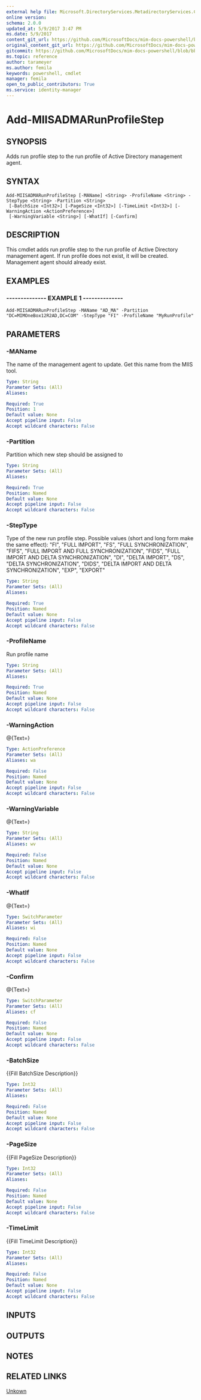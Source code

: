 ```yaml
---
external help file: Microsoft.DirectoryServices.MetadirectoryServices.Config-Help.xml
online version: 
schema: 2.0.0
updated_at: 5/9/2017 3:47 PM
ms.date: 5/9/2017
content_git_url: https://github.com/MicrosoftDocs/mim-docs-powershell/blob/master/mim-cmdlets/Microsoft.DirectoryServices.MetadirectoryServices.Config/vlatest/Add-MIISADMARunProfileStep.md
original_content_git_url: https://github.com/MicrosoftDocs/mim-docs-powershell/blob/master/mim-cmdlets/Microsoft.DirectoryServices.MetadirectoryServices.Config/vlatest/Add-MIISADMARunProfileStep.md
gitcommit: https://github.com/MicrosoftDocs/mim-docs-powershell/blob/bba03e1e0b7bea04619c48b98278723b1a8fc13d/mim-cmdlets/Microsoft.DirectoryServices.MetadirectoryServices.Config/vlatest/Add-MIISADMARunProfileStep.md
ms.topic: reference
author: tarameyer
ms.author: femila
keywords: powershell, cmdlet
manager: femila
open_to_public_contributors: True
ms.service: identity-manager
---
```


# Add-MIISADMARunProfileStep

## SYNOPSIS
Adds run profile step to the run profile of Active Directory management agent.

## SYNTAX

```
Add-MIISADMARunProfileStep [-MAName] <String> -ProfileName <String> -StepType <String> -Partition <String>
 [-BatchSize <Int32>] [-PageSize <Int32>] [-TimeLimit <Int32>] [-WarningAction <ActionPreference>]
 [-WarningVariable <String>] [-WhatIf] [-Confirm]
```

## DESCRIPTION
This cmdlet adds run profile step to the run profile of Active Directory management agent.
If run profile does not exist, it will be created.
Management agent should already exist.

## EXAMPLES

### --------------  EXAMPLE 1 --------------
```
Add-MIISADMARunProfileStep -MAName "AD_MA" -Partition "DC=MIMOneBox12R2AD,DC=COM" -StepType "FI" -ProfileName "MyRunProfile"
```

## PARAMETERS

### -MAName
The name of the management agent to update.
Get this name from the MIIS tool.

```yaml
Type: String
Parameter Sets: (All)
Aliases: 

Required: True
Position: 1
Default value: None
Accept pipeline input: False
Accept wildcard characters: False
```

### -Partition
Partition which new step should be assigned to

```yaml
Type: String
Parameter Sets: (All)
Aliases: 

Required: True
Position: Named
Default value: None
Accept pipeline input: False
Accept wildcard characters: False
```

### -StepType
Type of the new run profile step.
Possible values (short and long form make the same effect):
				"FI", "FULL IMPORT",
				"FS", "FULL SYNCHRONIZATION",
				"FIFS", "FULL IMPORT AND FULL SYNCHRONIZATION",
				"FIDS", "FULL IMPORT AND DELTA SYNCHRONIZATION",
				"DI", "DELTA IMPORT",
				"DS", "DELTA SYNCHRONIZATION",
				"DIDS", "DELTA IMPORT AND DELTA SYNCHRONIZATION",
				"EXP", "EXPORT"

```yaml
Type: String
Parameter Sets: (All)
Aliases: 

Required: True
Position: Named
Default value: None
Accept pipeline input: False
Accept wildcard characters: False
```

### -ProfileName
Run profile name

```yaml
Type: String
Parameter Sets: (All)
Aliases: 

Required: True
Position: Named
Default value: None
Accept pipeline input: False
Accept wildcard characters: False
```

### -WarningAction
@{Text=}

```yaml
Type: ActionPreference
Parameter Sets: (All)
Aliases: wa

Required: False
Position: Named
Default value: None
Accept pipeline input: False
Accept wildcard characters: False
```

### -WarningVariable
@{Text=}

```yaml
Type: String
Parameter Sets: (All)
Aliases: wv

Required: False
Position: Named
Default value: None
Accept pipeline input: False
Accept wildcard characters: False
```

### -WhatIf
@{Text=}

```yaml
Type: SwitchParameter
Parameter Sets: (All)
Aliases: wi

Required: False
Position: Named
Default value: None
Accept pipeline input: False
Accept wildcard characters: False
```

### -Confirm
@{Text=}

```yaml
Type: SwitchParameter
Parameter Sets: (All)
Aliases: cf

Required: False
Position: Named
Default value: None
Accept pipeline input: False
Accept wildcard characters: False
```

### -BatchSize
{{Fill BatchSize Description}}

```yaml
Type: Int32
Parameter Sets: (All)
Aliases: 

Required: False
Position: Named
Default value: None
Accept pipeline input: False
Accept wildcard characters: False
```

### -PageSize
{{Fill PageSize Description}}

```yaml
Type: Int32
Parameter Sets: (All)
Aliases: 

Required: False
Position: Named
Default value: None
Accept pipeline input: False
Accept wildcard characters: False
```

### -TimeLimit
{{Fill TimeLimit Description}}

```yaml
Type: Int32
Parameter Sets: (All)
Aliases: 

Required: False
Position: Named
Default value: None
Accept pipeline input: False
Accept wildcard characters: False
```

## INPUTS

## OUTPUTS

## NOTES

## RELATED LINKS

[Unkown]()

